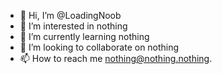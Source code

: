 - 👋 Hi, I’m @LoadingNoob
- 👀 I’m interested in nothing
- 🌱 I’m currently learning nothing
- 💞️ I’m looking to collaborate on nothing
- 📫 How to reach me nothing@nothing.nothing.

<!---
LoadingNoob/LoadingNoob is a ✨ special ✨ repository because its `README.md` (this file) appears on your GitHub profile.
You can click the Preview link to take a look at your changes.
--->
